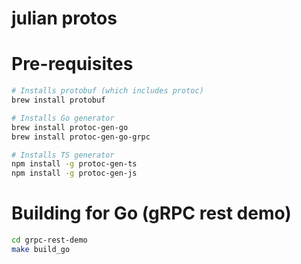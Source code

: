 # julian protos

# Pre-requisites
```sh
# Installs protobuf (which includes protoc)
brew install protobuf

# Installs Go generator
brew install protoc-gen-go
brew install protoc-gen-go-grpc

# Installs TS generator
npm install -g protoc-gen-ts
npm install -g protoc-gen-js
```

# Building for Go (gRPC rest demo)

```sh
cd grpc-rest-demo
make build_go
```
